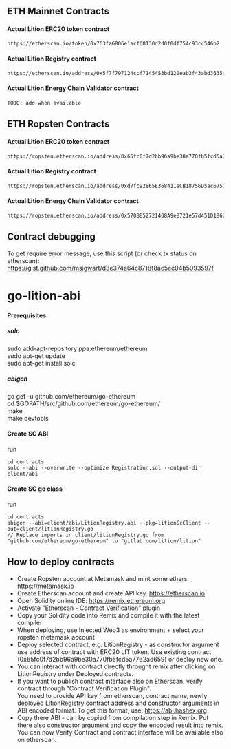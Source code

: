## ETH Mainnet Contracts

#### Actual Lition ERC20 token contract
```
https://etherscan.io/token/0x763fa6806e1acf68130d2d0f0df754c93cc546b2
```
#### Actual Lition Registry contract
```
https://etherscan.io/address/0x5f7f797124ccf7145453bd120eab3f43abd3635a
```

#### Actual Lition Energy Chain Validator contract
```
TODO: add when available
```

## ETH Ropsten Contracts

#### Actual Lition ERC20 token contract
```
https://ropsten.etherscan.io/address/0x65fc0f7d2bb96a9be30a770fb5fcd5a7762ad659
```

#### Actual Lition Registry contract
```
https://ropsten.etherscan.io/address/0xd7fc92865E368411eCB18756D5ac675043d67ba7
```

#### Actual Lition Energy Chain Validator contract
```
https://ropsten.etherscan.io/address/0x570BB52721408A9eB721e57d451D186bd5C25365
```

## Contract debugging
To get require error message, use this script (or check tx status on etherscan):
https://gist.github.com/msigwart/d3e374a64c8718f8ac5ec04b5093597f

# go-lition-abi
#### Prerequisites
##### solc
sudo add-apt-repository ppa:ethereum/ethereum  
sudo apt-get update  
sudo apt-get install solc  

##### abigen
go get -u github.com/ethereum/go-ethereum  
cd $GOPATH/src/github.com/ethereum/go-ethereum/  
make  
make devtools  

#### Create SC ABI
run
```
cd contracts
solc --abi --overwrite --optimize Registration.sol --output-dir client/abi
```

#### Create SC go class 
run
```
cd contracts
abigen --abi=client/abi/LitionRegistry.abi --pkg=litionScClient --out=client/litionRegistry.go
// Replace imports in client/litionRegistry.go from "github.com/ethereum/go-ethereum" to "gitlab.com/lition/lition"
```

## How to deploy contracts
- Create Ropsten account at Metamask and mint some ethers. https://metamask.io  
- Create Etherscan account and create API key. https://etherscan.io  
- Open Solidity online IDE: https://remix.ethereum.org  
- Activate "Etherscan - Contract Verification" plugin  
- Copy your Solidity code into Remix and compile it with the latest compiler  
- When deploying, use Injected Web3 as environment + select your ropsten metamask account  
- Deploy selected contract, e.g. LitionRegistry - as constructor argument use address of contract with ERC20 LIT token. Use existing contract (0x65fc0f7d2bb96a9be30a770fb5fcd5a7762ad659) or deploy new one.  
- You can interact with contract directly throught remix after clicking on LitionRegistry under Deployed contracts.   
- If you want to publish contract interface also on Etherscan, verify contract through "Contract Verification Plugin".   
  You need to provide API key from etherscan, contract name, newly deployed LitionRegistry contract address and constructor arguments in ABI encoded format. To get this format, use: https://abi.hashex.org  
- Copy there ABI - can by copied from compilation step in Remix. Put there also constructor argument and copy the encoded result into remix. You can now Verify Contract and contract interface will be available also on etherscan.

